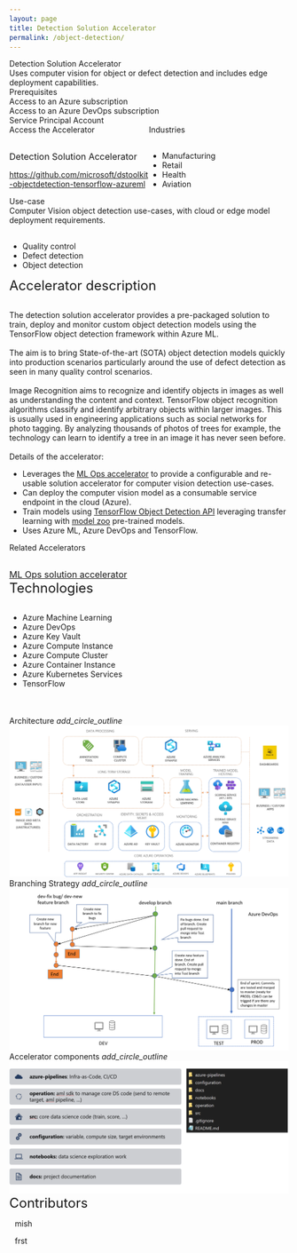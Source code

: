 ```yaml
---
layout: page
title: Detection Solution Accelerator
permalink: /object-detection/
---
```


<div class="object-detection">
    <div class="title">Detection Solution Accelerator</div>
    <div class="title-description">Uses computer vision for object or defect detection and includes edge deployment capabilities.</div>
    <div class="category">Prerequisites</div>
    <div class="prerequisites">
        <div class="prerequisites-card">Access to an Azure subscription</div>
        <div class="prerequisites-card">Access to an Azure DevOps subscription</div>
        <div class="prerequisites-card">Service Principal Account</div>
    </div>
    <div style="width:100%; display: flex;">
        <div style="width:50%;">
            <div class="category">Access the Accelerator</div>            
            <div class="toolkit-checkbox" style="width:100%; margin-top: 30px;">
                <label class="label" style="font-size:16px;">Detection Solution Accelerator</label>
                <p>
                    <a href="https://github.com/microsoft/dstoolkit-objectdetection-tensorflow-azureml" target="_blank">https://github.com/microsoft/dstoolkit-objectdetection-tensorflow-azureml</a>
                </p>   
            </div>
        </div>
        <div style="width:50%;">
            <div class="category">Industries</div>
            <ul  style="margin-top: 30px;">
                <li>Manufacturing</li>
                <li>Retail</li>
                <li>Health</li>
                <li>Aviation</li>
            </ul>  
        </div>
    </div>
    <div class="category">Use-case</div>
    Computer Vision object detection use-cases, with cloud or edge model deployment requirements.
    <ul style="margin-top: 30px;">
        <li>Quality control</li>
        <li>Defect detection</li>
        <li>Object detection</li>
    </ul>
    <div class="category" style="font-size:24px;">Accelerator description</div>
    <p style="margin-top: 30px; text-decoration: none;">
        The detection solution accelerator provides a pre-packaged solution to train, deploy and monitor custom object detection models using the TensorFlow object detection framework within Azure ML.
        <br/><br/>
        The aim is to bring State-of-the-art (SOTA) object detection models quickly into production scenarios particularly around the use of defect detection as seen in many quality control scenarios.
        <br/><br/>
        Image Recognition aims to recognize and identify objects in images as well as understanding the content and context. TensorFlow object recognition algorithms classify and identify arbitrary objects within larger images. This is usually used in engineering applications such as social networks for photo tagging. By analyzing thousands of photos of trees for example, the technology can learn to identify a tree in an image it has never seen before. 
        <br/><br/>
        Details of the accelerator:
<ul>
    <li>Leverages the <a href="/ml-ops/" target="_blank">ML Ops accelerator</a> to provide a configurable and re-usable solution accelerator for computer vision detection use-cases.</li>
    <li>Can deploy the computer vision model as a consumable service endpoint in the cloud (Azure). </li>
    <li>Train models using <a href="https://github.com/tensorflow/models/tree/master/research/object_detection" target="_blank">TensorFlow Object Detection API</a> leveraging transfer learning with <a href="https://github.com/tensorflow/models/blob/master/research/object_detection/g3doc/tf2_detection_zoo.md" target="_blank">model zoo</a> pre-trained models. </li>
    <li>Uses Azure ML, Azure DevOps and TensorFlow. </li>
</ul>
    </p>
    <div style="width:100%; display: flex;">
        <div style="width:50%;">
            <div class="category">Related Accelerators</div>
            <div class="toolkit-checkbox" style="width:100%; margin-top: 30px;">
                <label style="font-size:16px;">
                    <a href="/ml-ops/" target="_blank">ML Ops solution accelerator</a>
                </label>
            </div>
        </div>
    </div>
    <div class="category" style="font-size:24px;">Technologies</div>
    <ul style="margin-top: 30px;">
        <li>Azure Machine Learning</li>
        <li>Azure DevOps</li>
        <li>Azure Key Vault</li>
        <li>Azure Compute Instance</li>
        <li>Azure Compute Cluster</li>
        <li>Azure Container Instance</li>
        <li>Azure Kubernetes Services</li>
        <li>TensorFlow</li>
    </ul>
    <div style="margin-top:50px;"> 
        <div class="accelerator-acordeon">
            Architecture
            <i class="material-icons" style="margin-bottom:0px; cursor: pointer;">add_circle_outline</i>
        </div>
        <img src="/images/object-detection/Architecture.png" alt="architecture">
        <div class="accelerator-acordeon">
            Branching Strategy
            <i class="material-icons" style="margin-bottom:0px; cursor: pointer;">add_circle_outline</i>
        </div>
        <img src="/images/object-detection/Branching-Strategy.png" alt="Branching Strategy">
        <div class="accelerator-acordeon">
            Accelerator components
            <i class="material-icons" style="margin-bottom:0px; cursor: pointer;">add_circle_outline</i>
        </div>
        <img src="/images/object-detection/Code-blueprint.png" alt="Code blueprint">
    </div>
    <div class="category" style="font-size:24px;">Contributors</div>
    <div class="accelerator-contributors">
        <div class="accelerator-contributor">
            <div class="accelerator-contributor-image"> 
            </div>
            <div style="margin-left:10px;">
                <p class="accelerator-contributor-text">mish</p>
            </div>
        </div>
        <div class="accelerator-contributor">
            <div class="accelerator-contributor-image"> 
            </div>
            <div style="margin-left:10px;">
                <p class="accelerator-contributor-text">frst</p>
            </div>
        </div>
    </div>
</div>
